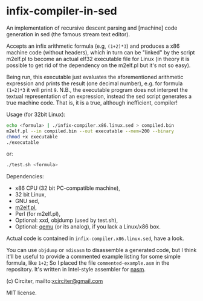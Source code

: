 # infix-compiler-in-sed

An implementation of recursive descent parsing and [machine] code generation in sed
(the famous stream text editor).

Accepts an infix arithmetic formula (e.g, `(1+2)*3`) and produces a x86 machine code (without
headers), which in turn can be "linked" by the script m2elf.pl to become an actual elf32
executable file for Linux (in theory it is possible to get rid of the dependency on the m2elf.pl
but it's not so easy).

Being run, this executable just evaluates the aforementioned
arithmetic expression and prints the result (one decimal number), e.g. for formula `(1+2)*3`
it will print `9`. N.B., the executable program does not interpret the textual representation
of an expression, instead the sed script generates a true machine code. That is, it is a
true, although inefficient, compiler!

Usage (for 32bit Linux):

```sh
echo <formula> | ./infix-compiler.x86.linux.sed > compiled.bin
m2elf.pl --in compiled.bin --out executable --mem=200 --binary
chmod +x executable
./executable
```

or:

```sh
./test.sh <formula>
```

Dependencies:
- x86 CPU (32 bit PC-compatible machine),
- 32 bit Linux,
- GNU sed,
- [m2elf.pl](https://github.com/XlogicX/m2elf),
- Perl (for m2elf.pl),
- Optional: xxd, objdump (used by test.sh),
- Optional: [qemu](http://www.qemu.org) (or its analog), if you lack a Linux/x86 box.

Actual code is contained in `infix-compiler.x86.linux.sed`, have a look.

You can use `objdump` or `ndisasm` to disassemble a generated code, but I think
it'll be useful to provide a commented example listing for some simple formula,
like `1+2`; So I placed the file `commented-example.asm` in the repository. It's
written in Intel-style assembler for [nasm](https://sourceforge.net/projects/nasm).

(c) Circiter, mailto:xcirciter@gmail.com

MIT license.
